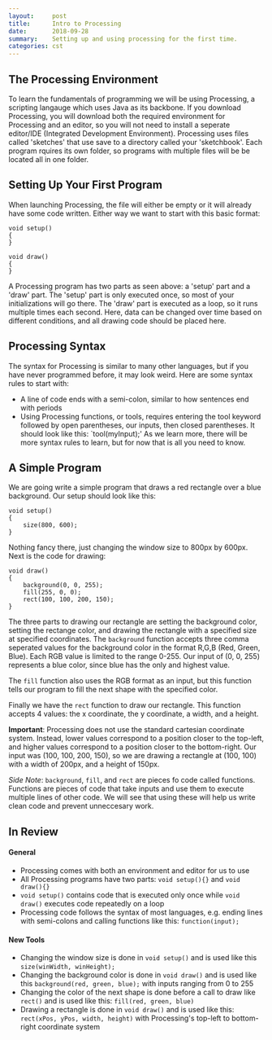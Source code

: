 ```yaml
---
layout:     post
title:      Intro to Processing
date:       2018-09-28
summary:    Setting up and using processing for the first time.
categories: cst
---
```


## The Processing Environment
To learn the fundamentals of programming we will be using Processing, a scripting langauge which uses Java as its backbone. If you download Processing, you will download both the required environment for Processing and an editor,
so you will not need to install a seperate editor/IDE (Integrated Development Environment). Processing uses files called 'sketches' that use save to a directory called your 'sketchbook'. Each program rquires its own folder, 
so programs with multiple files will be be located all in one folder.

## Setting Up Your First Program
When launching Processing, the file will either be empty or it will already have some code written. Either way we want to start with this basic format:
```processing
void setup()
{
}

void draw()
{
}
```
A Processing program has two parts as seen above: a 'setup' part and a 'draw' part. The 'setup' part is only executed once, so most of your initializations will go there. The 'draw' part is executed as a loop,
so it runs multiple times each second. Here, data can be changed over time based on different conditions, and all drawing code should be placed here.

## Processing Syntax
The syntax for Processing is similar to many other languages, but if you have never programmed before, it may look weird. Here are some syntax rules to start with:
* A line of code ends with a semi-colon, similar to how sentences end with periods
* Using Processing functions, or tools, requires entering the tool keyword followed by open parentheses, our inputs, then closed parentheses. It should look like this: `tool(myInput);'
As we learn more, there will be more syntax rules to learn, but for now that is all you need to know.

## A Simple Program
We are going write a simple program that draws a red rectangle over a blue background. Our setup should look like this:
```processing
void setup()
{
	size(800, 600);
}
```
Nothing fancy there, just changing the window size to 800px by 600px. Next is the code for drawing:
```processing
void draw()
{
	background(0, 0, 255);
	fill(255, 0, 0);
	rect(100, 100, 200, 150);
}
```
The three parts to drawing our rectangle are setting the background color, setting the rectange color, and drawing the rectangle with a specified size at specified coordinates.
The `background` function accepts three comma seperated values for the background color in the format R,G,B (Red, Green, Blue). Each RGB value is limited to the range 0-255. 
Our input of (0, 0, 255) represents a blue color, since blue has the only and highest value.

The `fill` function also uses the RGB format as an input, but this function tells our program to fill the next shape with the specified color.

Finally we have the `rect` function to draw our rectangle. This function accepts 4 values: the x coordinate, the y coordinate, a width, and a height. 

**Important**: Processing does not use the standard cartesian coordinate system. Instead, lower values correspond to a position closer to the top-left, and higher values correspond to a position closer to the bottom-right. Our input was (100, 100, 200, 150),
so we are drawing a rectangle at (100, 100) with a width of 200px, and a height of 150px.

*Side Note*: `background`, `fill`, and `rect` are pieces fo code called functions. Functions are pieces of code that take inputs and use them to execute multiple lines of other code.
We will see that using these will help us write clean code and prevent unneccesary work.

## In Review
#### General
* Processing comes with both an environment and editor for us to use
* All Processing programs have two parts: `void setup(){}` and `void draw(){}`
* `void setup()` contains code that is executed only once while `void draw()` executes code repeatedly on a loop
* Processing code follows the syntax of most languages, e.g. ending lines with semi-colons and calling functions like this: `function(input);`

#### New Tools
* Changing the window size is done in `void setup()` and is used like this `size(winWidth, winHeight);`
* Changing the background color is done in `void draw()` and is used like this `background(red, green, blue);` with inputs ranging from 0 to 255
* Changing the color of the next shape is done before a call to draw like `rect()` and is used like this: `fill(red, green, blue)`
* Drawing a rectangle is done in `void draw()` and is used like this: `rect(xPos, yPos, width, height)` with Processing's top-left to bottom-right coordinate system


